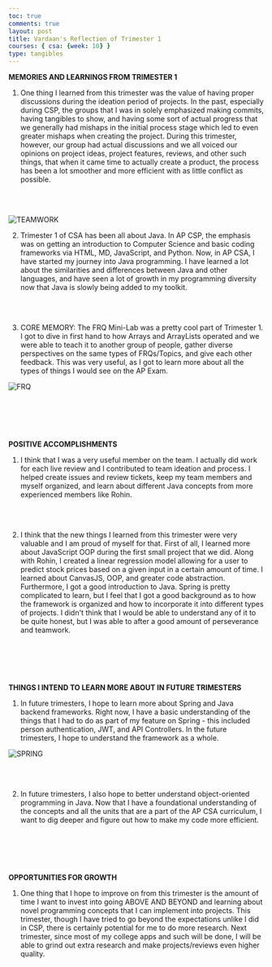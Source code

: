 ```yaml
---
toc: true
comments: true
layout: post
title: Vardaan's Reflection of Trimester 1
courses: { csa: {week: 10} }
type: tangibles
---
```


**MEMORIES AND LEARNINGS FROM TRIMESTER 1**

1. One thing I learned from this trimester was the value of having proper discussions during the ideation period of projects. In the past, especially during CSP, the groups that I was in solely emphasized making commits, having tangibles to show, and having some sort of actual progress that we generally had mishaps in the initial process stage which led to even greater mishaps when creating the project. During this trimester, however, our group had actual discussions and we all voiced our opinions on project ideas, project features, reviews, and other such things, that when it came time to actually create a product, the process has been a lot smoother and more efficient with as little conflict as possible.

<br>
<br>

![]({{site.baseurl}}/images/teamwork.png "TEAMWORK")




2. Trimester 1 of CSA has been all about Java. In AP CSP, the emphasis was on getting an introduction to Computer Science and basic coding frameworks via HTML, MD, JavaScript, and Python. Now, in AP CSA, I have started my journey into Java programming. I have learned a lot about the similarities and differences between Java and other languages, and have seen a lot of growth in my programming diversity now that Java is slowly being added to my toolkit. 

<br>
<br>



3. CORE MEMORY: The FRQ Mini-Lab was a pretty cool part of Trimester 1. I got to dive in first hand to how Arrays and ArrayLists operated and we were able to teach it to another group of people, gather diverse perspectives on the same types of FRQs/Topics, and give each other feedback. This was very useful, as I got to learn more about all the types of things I would see on the AP Exam. 

![]({{site.baseurl}}/images/frqminilabs.png "FRQ")


<br>
<br>
<br>
<br>

**POSITIVE ACCOMPLISHMENTS**

1. I think that I was a very useful member on the team. I actually did work for each live review and I contributed to team ideation and process. I helped create issues and review tickets, keep my team members and myself organized, and learn about different Java concepts from more experienced members like Rohin. 

<br>
<br>


2. I think that the new things I learned from this trimester were very valuable and I am proud of myself for that. First of all, I learned more about JavaScript OOP during the first small project that we did. Along with Rohin, I created a linear regression model allowing for a user to predict stock prices based on a given input in a certain amount of time. I learned about CanvasJS, OOP, and greater code abstraction. Furthermore, I got a good introduction to Java. Spring is pretty complicated to learn, but I feel that I got a good background as to how the framework is organized and how to incorporate it into different types of projects. I didn't think that I would be able to understand any of it to be quite honest, but I was able to after a good amount of perseverance and teamwork. 

<br>
<br>
<br>
<br>


**THINGS I INTEND TO LEARN MORE ABOUT IN FUTURE TRIMESTERS**

1. In future trimesters, I hope to learn more about Spring and Java backend frameworks. Right now, I have a basic understanding of the things that I had to do as part of my feature on Spring - this included person authentication, JWT, and API Controllers. In the future trimesters, I hope to understand the framework as a whole. 

![]({{site.baseurl}}/images/mvc.png "SPRING")


<br>
<br>


2. In future trimesters, I also hope to better understand object-oriented programming in Java. Now that I have a foundational understanding of the concepts and all the units that are a part of the AP CSA curriculum, I want to dig deeper and figure out how to make my code more efficient. 

<br>
<br>
<br>
<br>


**OPPORTUNITIES FOR GROWTH**

1. One thing that I hope to improve on from this trimester is the amount of time I want to invest into going ABOVE AND BEYOND and learning about novel programming concepts that I can implement into projects. This trimester, though I have tried to go beyond the expectations unlike I did in CSP, there is certainly potential for me to do more research. Next trimester, since most of my college apps and such will be done, I will be able to grind out extra research and make projects/reviews even higher quality.